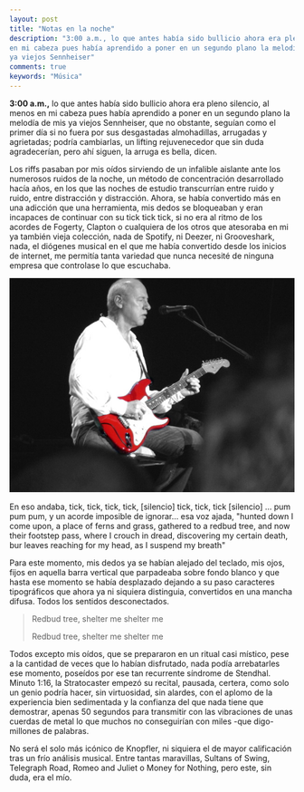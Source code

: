 ```yaml
---
layout: post
title: "Notas en la noche"
description: "3:00 a.m., lo que antes había sido bullicio ahora era pleno silencio, al menos
en mi cabeza pues había aprendido a poner en un segundo plano la melodía de mis
ya viejos Sennheiser"
comments: true
keywords: "Música"
---
```


**3:00 a.m.,** lo que antes había sido bullicio ahora era pleno silencio, al menos en mi cabeza pues había aprendido a poner en un segundo plano la melodía de mis ya viejos Sennheiser, que no obstante, seguían como el primer día si no fuera por sus desgastadas almohadillas, arrugadas y agrietadas; podría cambiarlas, un lifting rejuvenecedor que sin duda agradecerían, pero ahí siguen, la arruga es bella, dicen.

Los riffs pasaban por mis oídos sirviendo de un infalible aislante ante los numerosos ruidos de la noche, un método de concentración desarrollado hacía años, en los que las noches de estudio transcurrían entre ruido y ruido, entre distracción y distracción. Ahora, se había convertido más en una adicción que una herramienta, mis dedos se bloqueaban y eran incapaces de continuar con su tick tick tick, si no era al ritmo de los acordes de Fogerty, Clapton o cualquiera de los otros que atesoraba en mi ya también vieja colección, nada de Spotify, ni Deezer, ni Grooveshark, nada, el diógenes musical en el que me había convertido desde los inicios de internet, me permitía tanta variedad que nunca necesité de ninguna empresa que controlase lo que escuchaba.


<p align="center">
<img src="/assets/images/MKnopfler.jpg" title="Kopfler 2010 CC IgnacioGRubio" alt="Mark Knopfler" />
</p>

En eso andaba, tick, tick, tick, tick, [silencio] tick, tick, tick [silencio] … pum pum pum, y un acorde imposible de ignorar… esa voz ajada, "hunted down I come upon, a place of ferns and grass, gathered to a redbud tree, and now their footstep pass, where I crouch in dread, discovering my certain death, bur leaves reaching for my head, as I suspend my breath"

Para este momento, mis dedos ya se habían alejado del teclado, mis ojos, fijos en aquella barra vertical que parpadeaba sobre fondo blanco y que hasta ese momento se había desplazado dejando a su paso caracteres tipográficos que ahora ya ni siquiera distinguia, convertidos en una mancha difusa. Todos los sentidos desconectados.

> Redbud tree, shelter me shelter me
>
> Redbud tree, shelter me shelter me

Todos excepto mis oídos, que se prepararon en un ritual casi místico, pese a la cantidad de veces que lo habían disfrutado, nada podía arrebatarles ese momento, poseídos por ese tan recurrente síndrome de Stendhal. Minuto 1:16, la Stratocaster empezó su recital, pausada, certera, como solo un genio podría hacer, sin virtuosidad, sin alardes, con el aplomo de la experiencia bien sedimentada y la confianza del que nada tiene que demostrar, apenas 50 segundos para transmitir con las vibraciones de unas cuerdas de metal lo que muchos no conseguirían con miles -que digo- millones de palabras.

No será el solo más icónico de Knopfler, ni siquiera el de mayor calificación tras un frío análisis musical. Entre tantas maravillas, Sultans of Swing, Telegraph Road, Romeo and Juliet o Money for Nothing, pero este, sin duda, era el mío.
